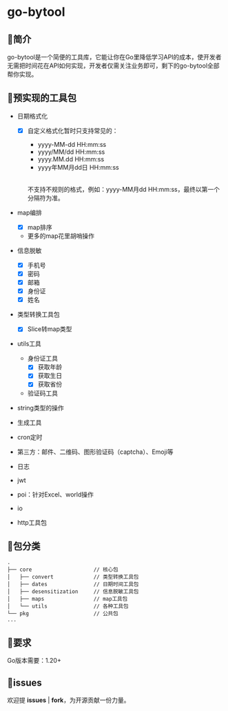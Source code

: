 # go-bytool
## 🥤简介

go-bytool是一个简便的工具库，它能让你在Go里降低学习API的成本，使开发者无需把时间花在API如何实现，开发者仅需关注业务即可，剩下的go-bytool全部帮你实现。
##  🍉预实现的工具包

- 日期格式化
    - [x] 自定义格式化暂时只支持常见的：
        - yyyy-MM-dd HH:mm:ss
        - yyyy/MM/dd HH:mm:ss
        - yyyy.MM.dd HH:mm:ss
        - yyyy年MM月dd日 HH:mm:ss

        <br/>不支持不规则的格式，例如：yyyy-MM月dd HH:mm:ss，最终以第一个分隔符为准。

- map编排
    - [x] map排序
    - 更多的map花里胡哨操作

- 信息脱敏
  - [x] 手机号
  - [x] 密码
  - [x] 邮箱
  - [x] 身份证
  - [x] 姓名

- 类型转换工具包
    - [x] Slice转map类型 

- utils工具
  - 身份证工具
      - [x] 获取年龄
      - [x] 获取生日
      - [x] 获取省份
  - 验证码工具

- string类型的操作
- 生成工具
- cron定时
- 第三方：邮件、二维码、图形验证码（captcha）、Emoji等
- 日志
- jwt
- poi：针对Excel、world操作
- io
- http工具包

## 🍑包分类
```
.
├── core                    // 核心包
│   ├── convert             // 类型转换工具包
│   ├── dates               // 日期时间工具包
│   ├── desensitization     // 信息脱敏工具包
│   ├── maps                // map工具包
│   └── utils               // 各种工具包
└── pkg                     // 公共包
...
``` 


## 🍊要求

Go版本需要：1.20+ <br/>

## 🍓issues
欢迎提 **issues** | **fork**，为开源贡献一份力量。